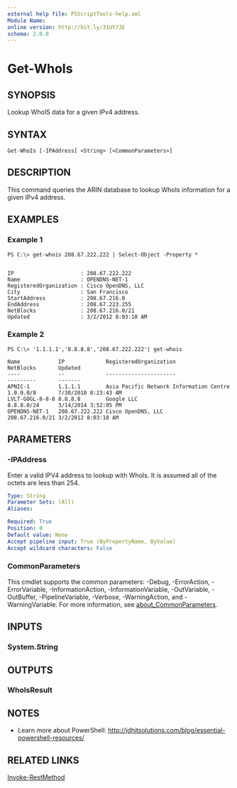 ```yaml
---
external help file: PSScriptTools-help.xml
Module Name:
online version: http://bit.ly/31Ut7JE
schema: 2.0.0
---
```


# Get-WhoIs

## SYNOPSIS
Lookup WhoIS data for a given IPv4 address.

## SYNTAX

```
Get-WhoIs [-IPAddress] <String> [<CommonParameters>]
```

## DESCRIPTION
This command queries the ARIN database to lookup WhoIs information for a given IPv4 address.

## EXAMPLES

### Example 1
```
PS C:\> get-whois 208.67.222.222 | Select-Object -Property *


IP                     : 208.67.222.222
Name                   : OPENDNS-NET-1
RegisteredOrganization : Cisco OpenDNS, LLC
City                   : San Francisco
StartAddress           : 208.67.216.0
EndAddress             : 208.67.223.255
NetBlocks              : 208.67.216.0/21
Updated                : 3/2/2012 8:03:18 AM
```

### Example 2
```
PS C:\> '1.1.1.1','8.8.8.8','208.67.222.222'| get-whois

Name            IP             RegisteredOrganization                  NetBlocks       Updated
----            --             ----------------------                  ---------       -------
APNIC-1         1.1.1.1        Asia Pacific Network Information Centre 1.0.0.0/8       7/30/2010 8:23:43 AM
LVLT-GOGL-8-8-8 8.8.8.8        Google LLC                              8.8.8.0/24      3/14/2014 3:52:05 PM
OPENDNS-NET-1   208.67.222.222 Cisco OpenDNS, LLC                      208.67.216.0/21 3/2/2012 8:03:18 AM
```

## PARAMETERS

### -IPAddress
Enter a valid IPV4 address to lookup with WhoIs.
It is assumed all of the octets are less than 254.

```yaml
Type: String
Parameter Sets: (All)
Aliases:

Required: True
Position: 0
Default value: None
Accept pipeline input: True (ByPropertyName, ByValue)
Accept wildcard characters: False
```

### CommonParameters
This cmdlet supports the common parameters: -Debug, -ErrorAction, -ErrorVariable, -InformationAction, -InformationVariable, -OutVariable, -OutBuffer, -PipelineVariable, -Verbose, -WarningAction, and -WarningVariable. For more information, see [about_CommonParameters](http://go.microsoft.com/fwlink/?LinkID=113216).

## INPUTS

### System.String
## OUTPUTS

### WhoIsResult
## NOTES
* Learn more about PowerShell: http://jdhitsolutions.com/blog/essential-powershell-resources/

## RELATED LINKS

[Invoke-RestMethod]()


